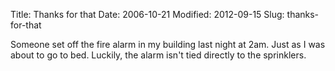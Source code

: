 Title: Thanks for that
Date: 2006-10-21
Modified: 2012-09-15
Slug: thanks-for-that

Someone set off the fire alarm in my building last night at 2am. Just as I was about to go to bed. Luckily, the alarm isn't tied directly to the sprinklers.
